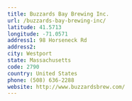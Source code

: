 ```yaml
---
title: Buzzards Bay Brewing Inc.
url: /buzzards-bay-brewing-inc/
latitude: 41.5713
longitude: -71.0571
address1: 98 Horseneck Rd
address2: 
city: Westport
state: Massachusetts
code: 2790
country: United States
phone: (508) 636-2288
website: http://www.buzzardsbrew.com/
---
```


